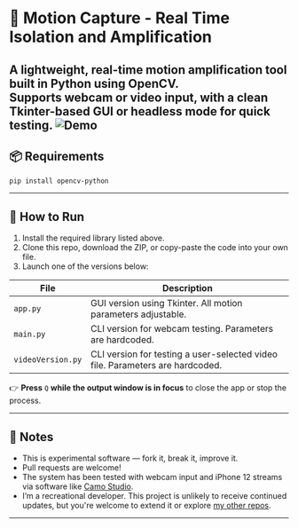 # 🎥 Motion Capture - Real Time Isolation and Amplification

A lightweight, real-time motion amplification tool built in Python using OpenCV.  
Supports webcam or video input, with a clean Tkinter-based GUI or headless mode for quick testing.
![Demo](media/demo.gif)
---

## 📦 Requirements

```
pip install opencv-python
```

---

## 🚀 How to Run

1. Install the required library listed above.
2. Clone this repo, download the ZIP, or copy-paste the code into your own file.
3. Launch one of the versions below:

| File | Description |
|--|-|
| ```app.py```        | GUI version using Tkinter. All motion parameters adjustable.     |
| ```main.py```       | CLI version for webcam testing. Parameters are hardcoded.         |
| ```videoVersion.py``` | CLI version for testing a user-selected video file. Parameters are hardcoded. |

👉 **Press** ```Q``` **while the output window is in focus** to close the app or stop the process.

---

## 🧪 Notes

- This is experimental software — fork it, break it, improve it.
- Pull requests are welcome!
- The system has been tested with webcam input and iPhone 12 streams via software like [Camo Studio](https://reincubate.com/camo/).
- I’m a recreational developer. This project is unlikely to receive continued updates, but you're welcome to extend it or explore [my other repos](https://github.com/Ronnie-Reagan?tab=repositories).

---
